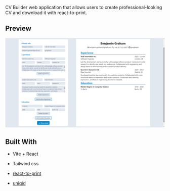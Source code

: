 CV Builder web application that allows users to create professional-looking CV and download it with react-to-print.

## Preview

![alt text](public/Images/preview.png)

## Built With

- Vite + React
- Tailwind css

- [react-to-print](https://github.com/gregnb/react-to-print)
- [uniqid](https://github.com/adamhalasz/uniqid)

